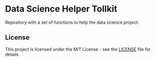 # Data Science Helper Tollkit
Repository with a set of functions to help the data science project.

## License

This project is licensed under the MIT License - see the [LICENSE](LICENSE) file for details
